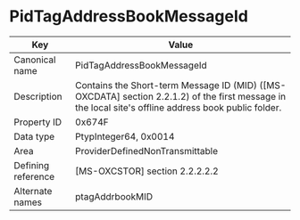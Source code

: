 # PidTagAddressBookMessageId

| Key | Value |
|---|---|
| Canonical name | PidTagAddressBookMessageId |
| Description | Contains the Short-term Message ID (MID) ([MS-OXCDATA] section 2.2.1.2) of the first message in the local site's offline address book public folder. |
| Property ID | 0x674F |
| Data type | PtypInteger64, 0x0014 |
| Area | ProviderDefinedNonTransmittable |
| Defining reference | [MS-OXCSTOR] section 2.2.2.2.2 |
| Alternate names | ptagAddrbookMID |
